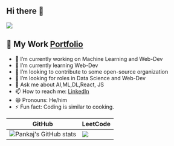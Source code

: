 ## Hi there 👋
![](https://komarev.com/ghpvc/?username=pankajsingh016&color=blueviolet)

<!-- **pankajsingh016/pankajsingh016** is a ✨ _special_ ✨ repository because its `README.md` (this file) appears on your GitHub profile. -->

<!-- Here are some ideas to get you started: -->
## :notebook_with_decorative_cover: My Work [Portfolio](https://cream-individual-749.notion.site/Pankaj-Singh-Kanyal-16ee7b460f3e80528128d84f41fe2e96)
- 🔭 I’m currently working on Machine Learning and Web-Dev
- 🌱 I’m currently learning Web-Dev
- 👯 I’m looking to contribute to some open-source organization
- 🤔 I’m looking for roles in Data Science and Web-Dev
- 💬 Ask me about AI,ML,DL,React, JS
- 📫 How to reach me: [LinkedIn](https://www.linkedin.com/in/pankaj-kanyal-2060291b2/)
- 😄 Pronouns: He/him
- ⚡ Fun fact: Coding is similar to cooking.

|GitHub|LeetCode|
|---|---|
|![Pankaj's GitHub stats](https://github-readme-stats-pankaj-singh-kanyals-projects.vercel.app/api?username=pankajsingh016)|![](https://leetcard.jacoblin.cool/pankajsinghkanyal016)|

  

